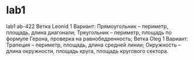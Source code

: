 # lab1
lab1 ab-422 
Ветка  Leonid 1 Вариант: Прямоугольник – периметр, площадь, длина диагонали; Треугольник – периметр, площадь по формуле Герона, проверка
на равнобедренность;
Ветка  Oleg 1 Вариант: Трапеция – периметр, площадь, длина средней линии; Окружность – длина окружности, площадь круга, площадь
кругового сектора.
